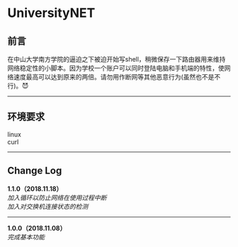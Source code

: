 # UniversityNET



前言
-
在中山大学南方学院的逼迫之下被迫开始写shell，稍微保存一下路由器用来维持网络稳定性的小脚本。因为学校一个账户可以同时登陆电脑和手机端的特性，使网络速度最高可以达到原来的两倍。请勿用作断网等其他恶意行为(虽然也不是不行)。:smiling_imp:	
___
环境要求
-
linux  
curl
___
Change Log
-
**1.1.0（2018.11.18）**  
*加入循环以防止网络在使用过程中断*  
*加入对交换机连接状态的检测*
___
**1.0.0（2018.11.08）**  
*完成基本功能*
